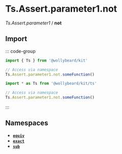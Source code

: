 # Ts.Assert.parameter1.not

_Ts.Assert.parameter1_ / **not**

## Import

::: code-group

```typescript [Namespace]
import { Ts } from '@wollybeard/kit'

// Access via namespace
Ts.Assert.parameter1.not.someFunction()
```

```typescript [Barrel]
import * as Ts from '@wollybeard/kit/ts'

// Access via namespace
Ts.Assert.parameter1.not.someFunction()
```

:::

## Namespaces

- [**`equiv`**](/api/ts/assert/parameter1/not/equiv)
- [**`exact`**](/api/ts/assert/parameter1/not/exact)
- [**`sub`**](/api/ts/assert/parameter1/not/sub)
